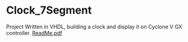 # Clock_7Segment
Project Written in VHDL, building a clock and display it on Cyclone V GX controller.
[ReadMe.pdf](https://github.com/MahmoudHaje/Clock_7Segment/files/11574380/ReadMe.pdf)
